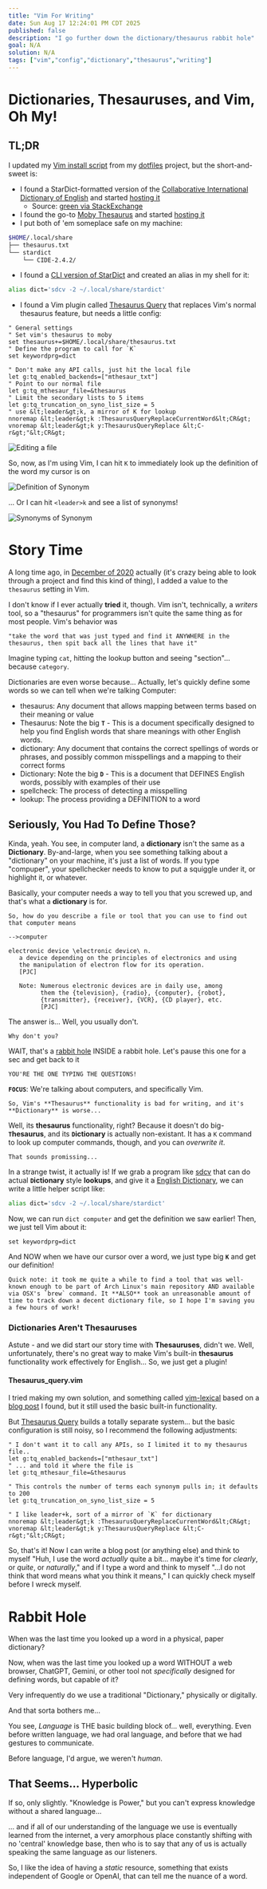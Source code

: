 ```yaml
---
title: "Vim For Writing"
date: Sun Aug 17 12:24:01 PM CDT 2025
published: false
description: "I go further down the dictionary/thesaurus rabbit hole"
goal: N/A
solution: N/A
tags: ["vim","config","dictionary","thesaurus","writing"]
---
```

# Dictionaries, Thesauruses, and Vim, Oh My!

## TL;DR

I updated my [Vim install script](https://github.com/Flare576/dotfiles/blob/main/setup/APPS/vim.sh) from my [dotfiles](https://github.com/Flare576/dotfiles) project, but the short-and-sweet is:

- I found a StarDict-formatted version of the [Collaborative International Dictionary of English](https://en.wikipedia.org/wiki/Collaborative_International_Dictionary_of_English) and started [hosting it](https://flare576.com/files/CIDE-2.4.2.tar.gz)
    * Source: [green via StackExchange](https://askubuntu.com/a/191268)
- I found the go-to [Moby Thesaurus](https://github.com/words/moby) and started [hosting it](https://flare576.com/files/mthesaur.txt)
- I put both of 'em someplace safe on my machine:
```bash
$HOME/.local/share
├── thesaurus.txt
└── stardict
    └── CIDE-2.4.2/
```
- I found a [CLI version of StarDict](https://dushistov.github.io/sdcv/) and created an alias in my shell for it:
```bash
alias dict='sdcv -2 ~/.local/share/stardict'
```
- I found a Vim plugin called [Thesaurus Query](https://github.com/Ron89/thesaurus_query.vim) that replaces Vim's normal thesaurus feature, but needs a little config:
```vim
" General settings
" Set vim's thesaurus to moby
set thesaurus+=$HOME/.local/share/thesaurus.txt
" Define the program to call for `K`
set keywordprg=dict

" Don't make any API calls, just hit the local file
let g:tq_enabled_backends=["mthesaur_txt"]
" Point to our normal file
let g:tq_mthesaur_file=&thesaurus
" Limit the secondary lists to 5 items
let g:tq_truncation_on_syno_list_size = 5
" use &lt;leader&gt;k, a mirror of K for lookup
nnoremap &lt;leader&gt;k :ThesaurusQueryReplaceCurrentWord&lt;CR&gt;
vnoremap &lt;leader&gt;k y:ThesaurusQueryReplace &lt;C-r&gt;"&lt;CR&gt;
```

![Editing a file](/images/thumbnail/vim-write-1.png)

So, now, as I'm using Vim, I can hit `K` to immediately look up the definition of the word my cursor is on

![Definition of Synonym](/images/thumbnail/vim-write-2.png)

... Or I can hit `<leader>k` and see a list of synonyms!

![Synonyms of Synonym](/images/thumbnail/vim-write-3.png)

# Story Time

A long time ago, in [December of 2020](https://github.com/Flare576/dotfiles/commit/26b5da16b7a5ec430517793068c427d39d728111) actually (it's crazy being able to look through a project and find this kind of thing), I added a value to the `thesaurus` setting in Vim.

I don't know if I ever actually **tried** it, though. Vim isn't, technically, a _writers_ tool, so a "thesaurus" for programmers isn't quite the same thing as for most people. Vim's behavior was

```flare
"take the word that was just typed and find it ANYWHERE in the thesaurus, then spit back all the lines that have it"
```

Imagine typing `cat`, hitting the lookup button and seeing "section"... because `category`.

Dictionaries are even worse because... Actually, let's quickly define some words so we can tell when we're talking Computer:

- thesaurus: Any document that allows mapping between terms based on their meaning or value
- Thesaurus: Note the big **`T`** - This is a document specifically designed to help you find English words that share meanings with other English words.
- dictionary: Any document that contains the correct spellings of words or phrases, and possibly common misspellings and a mapping to their correct forms
- Dictionary: Note the big **`D`** - This is a document that DEFINES English words, possibly with examples of their use
- spellcheck: The process of detecting a misspelling
- lookup: The process providing a DEFINITION to a word

## Seriously, You Had To Define Those?

Kinda, yeah. You see, in computer land, a **dictionary** isn't the same as a **Dictionary**. By-and-large, when you see something talking about a "dictionary" on your machine, it's just a list of words. If you type "compuper", your spellchecker needs to know to put a squiggle under it, or highlight it, or whatever.

Basically, your computer needs a way to tell you that you screwed up, and that's what a **dictionary** is for.

```you
So, how do you describe a file or tool that you can use to find out that computer means
```

```
-->computer

electronic device \electronic device\ n.
   a device depending on the principles of electronics and using
   the manipulation of electron flow for its operation.
   [PJC]

   Note: Numerous electronic devices are in daily use, among
         them the {television}, {radio}, {computer}, {robot},
         {transmitter}, {receiver}, {VCR}, {CD player}, etc.
         [PJC]
```

The answer is... Well, you usually don't.

```you
Why don't you?
```

WAIT, that's a [rabbit hole](#/programming/scripting/vim-for-writing?scrollTo=rabbit-hole) INSIDE a rabbit hole. Let's pause this one for a sec and get back to it

```you
YOU'RE THE ONE TYPING THE QUESTIONS!
```

**`FOCUS`**: We're talking about computers, and specifically Vim.

```you
So, Vim's **Thesaurus** functionality is bad for writing, and it's **Dictionary** is worse...
```

Well, its **thesaurus** functionality, right? Because it doesn't do big-**`T`hesaurus**, and its **`D`ictionary** is actually non-existant. It has a `K` command to look up computer commands, though, and you can _overwrite it_.

```you
That sounds promissing...
```

In a strange twist, it actually is! If we grab a program like [sdcv](https://dushistov.github.io/sdcv/) that can do actual **`D`ictionary** style **lookups**, and give it a [English Dictionary](https://flare576.com/files/CIDE-2.4.2.tar.gz), we can write a little helper script like:

```bash
alias dict='sdcv -2 ~/.local/share/stardict'
```

Now, we can run `dict computer` and get the definition we saw earlier! Then, we just tell Vim about it:

```vim
set keywordprg=dict
```

And NOW when we have our cursor over a word, we just type big **`K`** and get our definition!

```FLARE
Quick note: it took me quite a while to find a tool that was well-known enough to be part of Arch Linux's main repository AND available via OSX's `brew` command. It **ALSO** took an unreasonable amount of time to track down a decent dictionary file, so I hope I'm saving you a few hours of work!
```

### Dictionaries Aren't Thesauruses

Astute - and we did start our story time with **Thesauruses**, didn't we. Well, unfortunately, there's no great way to make Vim's built-in **thesaurus** functionality work effectively for English... So, we just get a plugin!

#### Thesaurus_query.vim

I tried making my own solution, and something called [vim-lexical](https://github.com/preservim/vim-lexical) based on a [blog post](https://burnicki.pl/en/2021/04/23/setting-up-vim-for-blogging.html) I found, but it still used the basic built-in functionality.

But [Thesaurus Query](https://github.com/Ron89/thesaurus_query.vim) builds a totally separate system... but the basic configuration is still noisy, so I recommend the following adjustments:

```vim
" I don't want it to call any APIs, so I limited it to my thesaurus file..
let g:tq_enabled_backends=["mthesaur_txt"]
" ... and told it where the file is
let g:tq_mthesaur_file=&thesaurus

" This controls the number of terms each synonym pulls in; it defaults to 200
let g:tq_truncation_on_syno_list_size = 5

" I like leader+k, sort of a mirror of `K` for dictionary
nnoremap &lt;leader&gt;k :ThesaurusQueryReplaceCurrentWord&lt;CR&gt;
vnoremap &lt;leader&gt;k y:ThesaurusQueryReplace &lt;C-r&gt;"&lt;CR&gt;
```

So, that's it! Now I can write a blog post (or anything else) and think to myself "Huh, I use the word _actually_ quite a bit... maybe it's time for _clearly_, or _quite_, or _naturally_," and if I type a word and think to myself "...I do not think that word means what you think it means," I can quickly check myself before I wreck myself.

# Rabbit Hole

When was the last time you looked up a word in a physical, paper dictionary?

Now, when was the last time you looked up a word WITHOUT a web browser, ChatGPT, Gemini, or other tool not _specifically_ designed for defining words, but capable of it?

Very infrequently do we use a traditional "Dictionary," physically or digitally.

And that sorta bothers me...

You see, _Language_ is THE basic building block of... well, everything. Even before written language, we had oral language, and before that we had gestures to communicate.

Before language, I'd argue, we weren't _human_.

## That Seems... Hyperbolic

If so, only slightly. "Knowledge is Power," but you can't express knowledge without a shared language...

... and if all of our understanding of the language we use is eventually learned from the internet, a very amorphous place constantly shifting with no 'central' knowledge base, then who is to say that any of us is actually speaking the same language as our listeners.

So, I like the idea of having a _static_ resource, something that exists independent of Google or OpenAI, that can tell me the nuance of a word.
